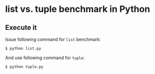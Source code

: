 list vs. tuple benchmark in Python
==============================

## Execute it

Issue following command for `list` benchmark:

```
$ python list.py
```

And use following command for `tuple`:

```
$ python tuple.py
```


